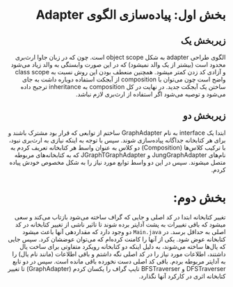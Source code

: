 <div dir="rtl">

# بخش اول: پیاده‌سازی الگوی Adapter
## زیربخش یک
الگوی طراحی adapter به شکل object scope است. چون که در زبان جاوا ارث‌بری محدود است (بیشتر از یک والد نمیشود) که در این صورت وابستگی به والد زیاد می‌شود و آزادی کد زدن کمتر میشود. همچنین منعطف بودن این روش نسبت به class scope واضح است چون می‌توان با composition از آبجکت استفاده دوباره داشت به جای ساختن یک آبجکت جدید. در نهایت در کل composition به inheritance ترجیح داده می‌شود و توصیه می‌شود اگر استفاده از ارث‌بری لازم نباشد.

## زیربخش دو
ابتدا یک interface به نام GraphAdapter ساختم از توابعی که قرار بود مشترک باشند و برای هر کتابخانه جداگانه پیاده‌سازی شوند. سپس با توجه به اینکه نیازی به ارث‌بری نبود، با ترکیب کلاس‌ها (Composition) دو کلاس به عنوان واسط هر کتابخانه تعریف کردم به نام‌های JungGraphAdapter و JGraphTGraphAdapter که به کتابخانه‌های مربوطه متصل میشوند. سپس در این دو واسط توابع مورد نیاز را به شکل مخصوص خودش پیاده کردم.

# بخش دوم: 
تغییر کتابخانه ابتدا در کد اصلی و جایی که گراف‌ ساخته می‌شود بازتاب می‌کند و سعی میشود که باقی تغییرات به پشت آداپتر برده شوند تا تاثیر ناشی از تغییر کتابخانه در کد اصلی به حداقل برسد. در `Main.java` دو وجود دارد که مقداردهی آنها باعث میشود کتابخانه عوض شود. یکی از آنها را کامنت کرده‌ام که می‌توان عوضشان کرد. سپس جایی که یال‌ها ساخته می‌شوند، به دلیل اینکه دو کتابخانه رویکرد متفاوتی برای ساخت یال داشتند، اطلاعات مورد نیاز را در کد اصلی نگه داشتم و باقی اطلاعات (مانند نام یال) را به آداپتر مربوطه بردم. باقی کد اصلی دست نخورده باقی مانده است. سپس در دو تابع DFSTraverser و BFSTraverser تایپ گراف را یکسان کردم (GraphAdapter) تا تغییر کتابخانه اثری در کارکرد آنها نگذارد.

</div>
